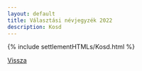 ```yaml
---
layout: default
title: Választási névjegyzék 2022
description: Kosd
---
```


{% include settlementHTMLs/Kosd.html %}

[Vissza](../)